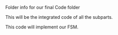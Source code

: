   
Folder info for our final Code folder

This will be the integrated code of all the subparts.

This code will implement our FSM.
